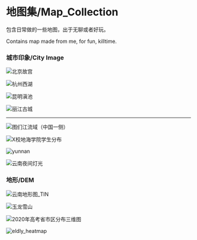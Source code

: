 # 地图集/Map_Collection

包含日常做的一些地图，出于无聊或者好玩。

Contains map made  from me, for fun, killtime.

### 城市印象/City Image

![北京故宫](beijing.jpeg)



![杭州西湖](hangzhou.jpeg)





![昆明滇池](kunming.jpg)





![丽江古城](lijaing.jpeg)





***



![图们江流域（中国一侧）](tumj.jpeg)







![X校地海学院学生分布](stu_distribution.png)



![yunnan](yunnan.png)



![云南夜间灯光](./yunnan_night_light.jpg)



### 地形/DEM

![云南地形图_TIN](./yunnan_TIN.jpg)


![玉龙雪山](./yulong.png)



![2020年高考省市区分布三维图](2020_gaokao_stu_pop.png)



![eldly_heatmap](eldly_heatmap.png)
